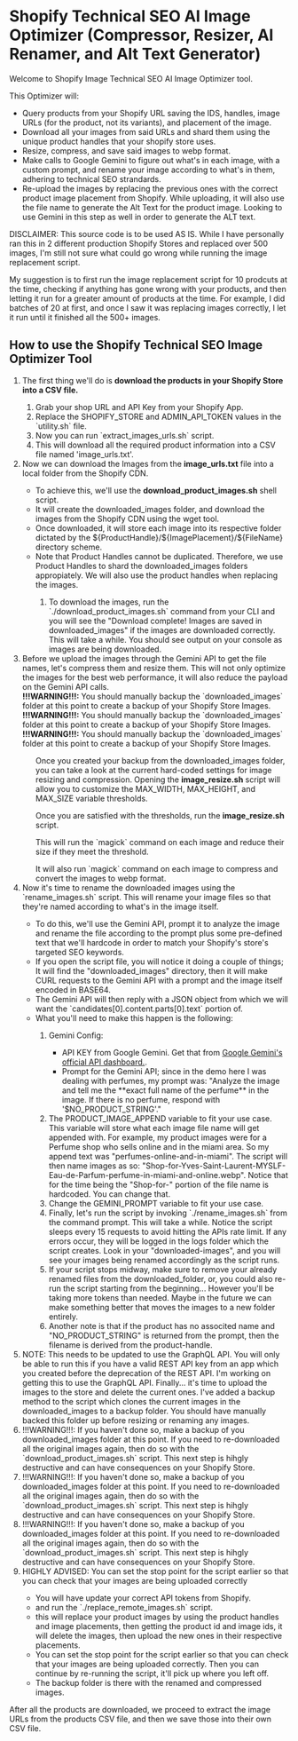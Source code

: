 <h1>Shopify Technical SEO AI Image Optimizer (Compressor, Resizer, AI Renamer, and Alt Text Generator)</h1>

<p>
    Welcome to Shopify Image Technical SEO AI Image Optimizer tool.
</p>

<p>
    This Optimizer will:
</p>
<ul>
    <li>Query products from your Shopify URL saving the IDS, handles, image URLs (for the product, not its variants), and placement of the image.</li>
    <li>Download all your images from said URLs and shard them using the unique product handles that your shopify store uses.</li>
    <li>Resize, compress, and save said images to webp format.</li>
    <li>Make calls to Google Gemini to figure out what's in each image, with a custom prompt, and rename your image according to what's in them, adhering to technical SEO strandards.</li>
    <li>Re-upload the images by replacing the previous ones with the correct product image placement from Shopify. While uploading, it will also use the file name to generate the Alt Text for the product image. Looking to use Gemini in this step as well in order to generate the ALT text.</li>
</ul>

<p>
    DISCLAIMER: This source code is to be used AS IS. While I have personally ran this in 2 different production Shopify Stores and replaced over 500 images, I'm still not sure what could go wrong while running the image replacement script.
</p>

<p>
    My suggestion is to first run the image replacement script for 10 prodcuts at the time, checking if anything has gone wrong with your products, and then letting it run for a greater amount of products at the time. For example, I did batches of 20 at first, and once I saw it was replacing images correctly, I let it run until it finished all the 500+ images.
</p>

<h2>
    How to use the Shopify Technical SEO Image Optimizer Tool
</h2>

<ol>
    <li>The first thing we'll do is <b>download the products in your Shopify Store into a CSV file.</b></li>
    <ol>
        <li>Grab your shop URL and API Key from your Shopify App.</li>
        <li>Replace the SHOPIFY_STORE and ADMIN_API_TOKEN values in the `utility.sh` file.</li>
        <li>Now you can run `extract_images_urls.sh` script.</li>
        <li>This will download all the required product information into a CSV file named 'image_urls.txt'.</li>
    </ol>
    <li>
        Now we can download the Images from the <b>image_urls.txt</b> file into a local folder from the Shopify CDN.
    </li>
    <ul>
        <li>To achieve this, we'll use the <b>download_product_images.sh</b> shell script.</li>
        <li>It will create the downloaded_images folder, and download the images from the Shopify CDN using the wget tool.</li>
        <li>Once downloaded, it will store each image into its respective folder dictated by the ${ProductHandle}/${ImagePlacement}/${FileName} directory scheme.</li>
        <li>Note that Product Handles cannot be duplicated. Therefore, we use Product Handles to shard the downloaded_images folders appropiately. We will also use the product handles when replacing the images.</li>
        <ol>
            <li>
                To download the images, run the `./download_product_images.sh` command from your CLI and you will see the "Download complete! Images are saved in downloaded_images" if the images are downloaded correctly. This will take a while. You should see output on your console as images are being downloaded.
            </li>
        </ol>
    </ul>
    <li>
        Before we upload the images through the Gemini API to get the file names, let's compress them and resize them. This will not only optimize the images for the best web performance, it will also reduce the payload on the Gemini API calls.<br/>
        <b>!!!WARNING!!!:</b> You should manually backup the `downloaded_images` folder at this point to create a backup of your Shopify Store Images.
        <b>!!!WARNING!!!:</b> You should manually backup the `downloaded_images` folder at this point to create a backup of your Shopify Store Images.
        <b>!!!WARNING!!!:</b> You should manually backup the `downloaded_images` folder at this point to create a backup of your Shopify Store Images.
    </li>
        <ul>
            Once you created your backup from the downloaded_images folder, you can take a look at the current hard-coded settings for image resizing and compression. Opening the <b>image_resize.sh</b> script will allow you to customize the MAX_WIDTH, MAX_HEIGHT, and MAX_SIZE variable thresholds.
        </ul>
        <ul>
            Once you are satisfied with the thresholds, run the <b>image_resize.sh</b> script.
        </ul>
        <ul>
            This will run the `magick` command on each image and reduce their size if they meet the threshold.
        </ul>
        <ul>
            It will also run `magick` command on each image to compress and convert the images to webp format.
        </ul>
    <li>
        Now it's time to rename the downloaded images using the `rename_images.sh` script. This will rename your image files so that they're named according to what's in the image itself.
    </li>
    <ul>
        <li>
            To do this, we'll use the Gemini API, prompt it to analyze the image and
            rename the file according to the prompt plus some pre-defined text that we'll hardcode in order to match your Shopify's store's targeted SEO keywords.
        </li>
        <li>
            If you open the script file, you will notice it doing a couple of things;
            It will find the "downloaded_images" directory, then it will make CURL requests to the Gemini API with a prompt and the image itself encoded in BASE64.
        </li>
        <li>
            The Gemini API will then reply with a JSON object from which we will want the `candidates[0].content.parts[0].text` portion of.
        </li>
        <li>What you'll need to make this happen is the following:</li>
        <ol>
            <li>
                Gemini Config:
            </li>
            <ul>
                <li>
                    API KEY from Google Gemini. Get that from <a href=''>Google Gemini's official API dashboard.</a>.
                </li>
                <li>
                    Prompt for the Gemini API; since in the demo here I was dealing with perfumes, my prompt was: "Analyze the image and tell me the **exact full name of the perfume** in the image. If there is no perfume, respond with '$NO_PRODUCT_STRING'."
                </li>
            </ul>
            <li>
                The PRODUCT_IMAGE_APPEND variable to fit your use case. This variable will store what each image file name will get appended with. For example, my product images were for a Perfume shop who sells online and in the miami area. So my append text was "perfumes-online-and-in-miami". The script will then name images as so: "Shop-for-Yves-Saint-Laurent-MYSLF-Eau-de-Parfum-perfume-in-miami-and-online.webp". Notice that for the time being the "Shop-for-" portion of the file name is hardcoded. You can change that.
            </li>
            <li>
                Change the GEMINI_PROMPT variable to fit your use case.
            </li>
            <li>
                Finally, let's run the script by invoking `./rename_images.sh` from the command prompt. This will take a while. Notice the script sleeps every 15 requests to avoid hitting the APIs rate limit. If any errors occur, they will be logged in the logs folder which the script creates. Look in your "downloaded-images", and you will see your images being renamed accordingly as the script runs.
            </li>
            <li>
                If your script stops midway, make sure to remove your already renamed files from the downloaded_folder, or, you could also re-run the script starting from the beginning... However you'll be taking more tokens than needed. Maybe in the future we can make something better that moves the images to a new folder entirely.
            </li>
            <li>
                Another note is that if the product has no associted name and "NO_PRODUCT_STRING" is returned from the prompt, then the filename is derived from the product-handle.
            </li>
        </ol>
    </ul>
    <li>
        NOTE: This needs to be updated to use the GraphQL API. You will only be able to run this if you have a valid REST API key from an app which you created before the deprecation of the REST API. I'm working on getting this to use the GraphQL API.
        Finally... it's time to upload the images to the store and delete the current ones. I've added a backup method to the script which clones the current images in the downloaded_images to a backup folder. You should have manually backed this folder up before resizing or renaming any images.
    </li>
    <li>!!!WARNING!!!: If you haven't done so, make a backup of you downloaded_images folder at this point. If you need to re-downloaded all the original images again, then do so with the `download_product_images.sh` script. This next step is hihgly destructive and can have consequences on your Shopify Store.</li>
    <li>!!!WARNING!!!: If you haven't done so, make a backup of you downloaded_images folder at this point. If you need to re-downloaded all the original images again, then do so with the `download_product_images.sh` script. This next step is hihgly destructive and can have consequences on your Shopify Store.</li>
    <li>!!!WARNING!!!: If you haven't done so, make a backup of you downloaded_images folder at this point. If you need to re-downloaded all the original images again, then do so with the `download_product_images.sh` script. This next step is hihgly destructive and can have consequences on your Shopify Store.</li>
    <li>HIGHLY ADVISED: You can set the stop point for the script earlier so that you can check that your images are being uploaded correctly</li>
    <ul>
        <li>
            You will have update your correct API tokens from Shopify.
        </li>
        <li>
            and run the `./replace_remote_images.sh` script.
        </li>
        <li>
            this will replace your product images by using the product handles and image placements, then getting the product id and image ids, it will delete the images, then upload the new ones in their respective placements.
        </li>
        <li>
            You can set the stop point for the script earlier so that you can check that your images are being uploaded correctly. Then you can continue by re-running the script, it'll pick up where you left off.
        </li>
        <li>
            The backup folder is there with the renamed and compressed images.
        </li>
    </ul>
</ol>

<p>
After all the products are downloaded, we proceed to extract the image URLs from the products CSV file, and then we save those
into their own CSV file.
</p>

